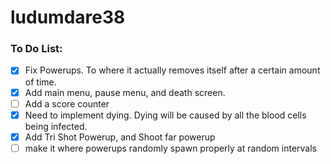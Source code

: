# ludumdare38

### To Do List:
 - [x] Fix Powerups. To where it actually removes itself after a certain amount of time.
 - [x] Add main menu, pause menu, and death screen. 
 - [ ] Add a score counter
 - [x] Need to implement dying. Dying will be caused by all the blood cells being infected.
 - [x] Add Tri Shot Powerup, and Shoot far powerup
 - [ ] make it where powerups randomly spawn properly at random intervals

